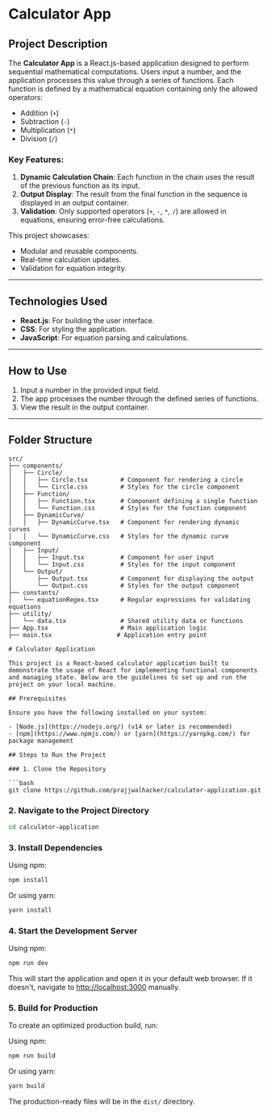 # Calculator App

## Project Description

The **Calculator App** is a React.js-based application designed to perform sequential mathematical computations. Users input a number, and the application processes this value through a series of functions. Each function is defined by a mathematical equation containing only the allowed operators:

- Addition (`+`)
- Subtraction (`-`)
- Multiplication (`*`)
- Division (`/`)

### Key Features:
1. **Dynamic Calculation Chain**: Each function in the chain uses the result of the previous function as its input.
2. **Output Display**: The result from the final function in the sequence is displayed in an output container.
3. **Validation**: Only supported operators (`+`, `-`, `*`, `/`) are allowed in equations, ensuring error-free calculations.

This project showcases:
- Modular and reusable components.
- Real-time calculation updates.
- Validation for equation integrity.

---

## Technologies Used
- **React.js**: For building the user interface.
- **CSS**: For styling the application.
- **JavaScript**: For equation parsing and calculations.

---

## How to Use
1. Input a number in the provided input field.
2. The app processes the number through the defined series of functions.
3. View the result in the output container.

---

## Folder Structure
```plaintext
src/
├── components/
│   ├── Circle/
│   │   ├── Circle.tsx         # Component for rendering a circle
│   │   └── Circle.css         # Styles for the circle component
│   ├── Function/
│   │   ├── Function.tsx       # Component defining a single function
│   │   └── Function.css       # Styles for the function component
│   ├── DynamicCurve/
│   │   ├── DynamicCurve.tsx   # Component for rendering dynamic curves
│   │   └── DynamicCurve.css   # Styles for the dynamic curve component
│   ├── Input/
│   │   ├── Input.tsx          # Component for user input
│   │   └── Input.css          # Styles for the input component
│   └── Output/
│       ├── Output.tsx         # Component for displaying the output
│       └── Output.css         # Styles for the output component
├── constants/
│   └── equationRegex.tsx      # Regular expressions for validating equations
├── utility/
│   └── data.tsx               # Shared utility data or functions
├── App.tsx                    # Main application logic
├── main.tsx                  # Application entry point

# Calculator Application

This project is a React-based calculator application built to demonstrate the usage of React for implementing functional components and managing state. Below are the guidelines to set up and run the project on your local machine.

## Prerequisites

Ensure you have the following installed on your system:

- [Node.js](https://nodejs.org/) (v14 or later is recommended)
- [npm](https://www.npmjs.com/) or [yarn](https://yarnpkg.com/) for package management

## Steps to Run the Project

### 1. Clone the Repository

```bash
git clone https://github.com/prajjwalhacker/calculator-application.git
```

### 2. Navigate to the Project Directory

```bash
cd calculator-application
```

### 3. Install Dependencies

Using npm:
```bash
npm install
```

Or using yarn:
```bash
yarn install
```

### 4. Start the Development Server

Using npm:
```bash
npm run dev
```



This will start the application and open it in your default web browser. If it doesn't, navigate to [http://localhost:3000](http://localhost:3000) manually.

### 5. Build for Production

To create an optimized production build, run:

Using npm:
```bash
npm run build
```

Or using yarn:
```bash
yarn build
```

The production-ready files will be in the `dist/` directory.




